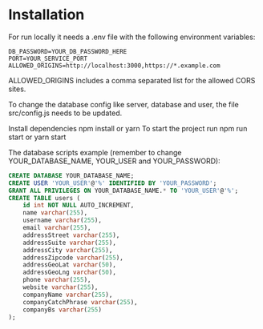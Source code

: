 # Installation

For run locally it needs a .env file with the following environment variables:

```
DB_PASSWORD=YOUR_DB_PASSWORD_HERE
PORT=YOUR_SERVICE_PORT
ALLOWED_ORIGINS=http://localhost:3000,https://*.example.com
```

ALLOWED_ORIGINS includes a comma separated list for the allowed CORS sites.

To change the database config like server, database and user, the file src/config.js needs to be updated.

Install dependencies npm install or yarn
To start the project run npm run start or yarn start

The database scripts example (remember to change YOUR_DATABASE_NAME, YOUR_USER and YOUR_PASSWORD):

```sql
CREATE DATABASE YOUR_DATABASE_NAME;
CREATE USER 'YOUR_USER'@'%' IDENTIFIED BY 'YOUR_PASSWORD';
GRANT ALL PRIVILEGES ON YOUR_DATABASE_NAME.* TO 'YOUR_USER'@'%';
CREATE TABLE users (
    id int NOT NULL AUTO_INCREMENT,
    name varchar(255),
    username varchar(255),
    email varchar(255),
    addressStreet varchar(255),
    addressSuite varchar(255),
    addressCity varchar(255),
    addressZipcode varchar(255),
    addressGeoLat varchar(50),
    addressGeoLng varchar(50),
    phone varchar(255),
    website varchar(255),
    companyName varchar(255),
    companyCatchPhrase varchar(255),
    companyBs varchar(255)
);
```



